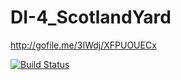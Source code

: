 # DI-4_ScotlandYard

http://gofile.me/3IWdj/XFPUOUECx

[![Build Status](https://travis-ci.com/s1lobnig/DI-4_ScotlandYard.svg?branch=master)](https://travis-ci.com/s1lobnig/DI-4_ScotlandYard)
